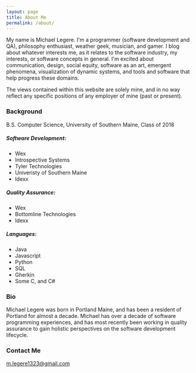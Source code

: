 ```yaml
---
layout: page
title: About Me
permalink: /about/
---
```


My name is Michael Legere. I'm a programmer (software development and QA), philosophy enthusiast, weather geek, musician, and gamer. I blog about whatever interests me, as it relates to the software industry, my interests, or software concepts in general. I'm excited about communication, design, social equity, software as an art, emergent phenomena, visualization of dynamic systems, and tools and software that help progress these domains. 

The views contained within this website are solely mine, and in no way reflect any specific positions of any employer of mine (past or present).

### Background

B.S. Computer Science, University of Southern Maine, Class of 2018

##### Software Development:
* Wex
* Introspective Systems
* Tyler Technologies
* Univeristy of Southern Maine
* Idexx

##### Quality Assurance:
* Wex
* Bottomline Technologies
* Idexx

##### Languages:
* Java
* Javascript
* Python
* SQL
* Gherkin
* Some C, and C#

### Bio

Michael Legere was born in Portland Maine, and has been a resident of Portland for almost a decade. Michael has over a decade of software programming experiences, and has most recently been working in quality assurance to gain holistic perspectives on the software development lifecycle.

### Contact Me

[m.legere1323@gmail.com](mailto:m.legere1323@gmail.com)
